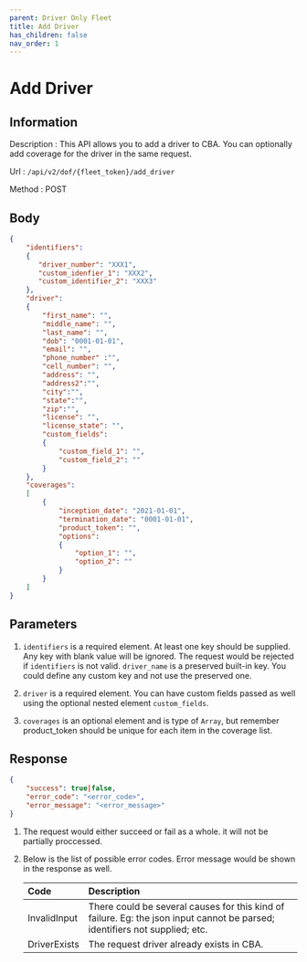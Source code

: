 ```yaml
---
parent: Driver Only Fleet
title: Add Driver
has_children: false
nav_order: 1
---
```


# Add Driver

## Information
Description
: This API allows you to add a driver to CBA. You can optionally add coverage for the driver in the same request.

Url
:  `/api/v2/dof/{fleet_token}/add_driver`

Method
: POST

## Body
```json
{
    "identifiers": 
    {
       "driver_number": "XXX1",
       "custom_idenfier_1": "XXX2",
       "custom_identifier_2": "XXX3"
    },
    "driver":
    {
        "first_name": "",
        "middle_name": "",
        "last_name": "",
        "dob": "0001-01-01",
        "email": "",
        "phone_number" :"",
        "cell_number": "",
        "address": "",
        "address2":"",
        "city":"",
        "state":"",
        "zip":"",
        "license": "",
        "license_state": "",
        "custom_fields": 
        {
            "custom_field_1": "",
            "custom_field_2": ""
        }
    },
    "coverages":
    [
        {
            "inception_date": "2021-01-01",
            "termination_date": "0001-01-01",
            "product_token": "",
            "options": 
            {
                "option_1": "",
                "option_2": ""
            } 
        }
    ]
}
```

## Parameters
1. `identifiers` is a required element. At least one key should be supplied. Any key with blank value will be ignored. The request would be rejected if `identifiers` is not valid. `driver_name` is a preserved built-in key. You could define any custom key and not use the preserved one. 

2. `driver` is a required element. You can have custom fields passed as well using the optional nested element `custom_fields`.

3. `coverages` is an optional element and is type of `Array`, but remember product_token should be unique for each item in the coverage list.

## Response
```json
{
    "success": true|false,
    "error_code": "<error_code>",
    "error_message": "<error_message>"
}
```
1. The request would either succeed or fail as a whole. it will not be partially proccessed. 
2. Below is the list of possible error codes. Error message would be shown in the response as well.

    | Code | Description|
    |:---  |:--- |
    | InvalidInput | There could be several causes for this kind of failure. Eg: the json input cannot be parsed; identifiers not supplied; etc. | 
    | DriverExists | The request driver already exists in CBA. |
    


